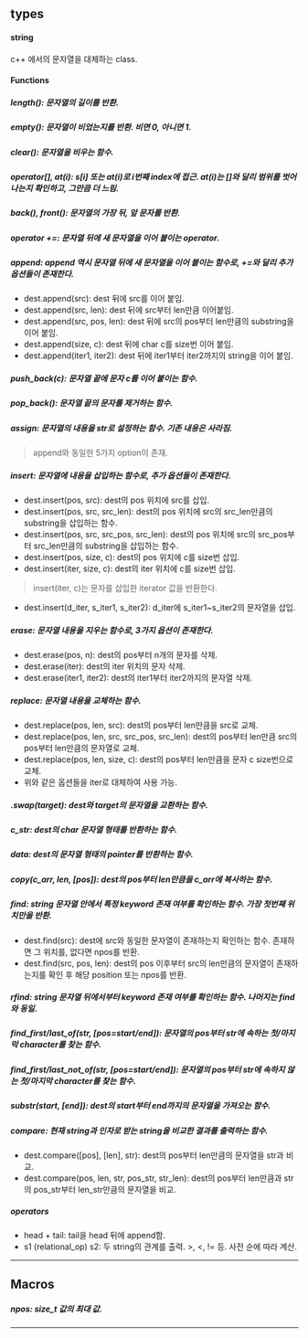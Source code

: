 ## types
#### string
c++ 에서의 문자열을 대체하는 class.
#### Functions
##### length(): 문자열의 길이를 반환.
##### empty(): 문자열이 비었는지를 반환. 비면 0, 아니면 1.
##### clear(): 문자열을 비우는 함수.
##### operator[], at(i): s[i] 또는 at(i)로 i번째 index에 접근. at(i)는 []와 달리 범위를 벗어나는지 확인하고, 그만큼 더 느림.
##### back(), front(): 문자열의 가장 뒤, 앞 문자를 반환.
##### operator +=: 문자열 뒤에 새 문자열을 이어 붙이는 operator. 
##### append: append 역시 문자열 뒤에 새 문자열을 이어 붙이는 함수로, +=와 달리 추가 옵션들이 존재한다.
*  dest.append(src): dest 뒤에 src를 이어 붙임.
*  dest.append(src, len): dest 뒤에 src부터 len만큼 이어붙임. 
*  dest.append(src, pos, len): dest 뒤에 src의 pos부터 len만큼의 substring을 이어 붙임.
*  dest.append(size, c): dest 뒤에 char c를 size번 이어 붙임.
*  dest.append(iter1, iter2): dest 뒤에 iter1부터 iter2까지의 string을 이어 붙임. 
##### push_back(c): 문자열 끝에 문자 c를 이어 붙이는 함수.
##### pop_back(): 문자열 끝의 문자를 제거하는 함수.
##### assign: 문자열의 내용을 str로 설정하는 함수. 기존 내용은 사라짐.
> append와 동일한 5가지 option이 존재.
##### insert: 문자열에 내용을 삽입하는 함수로, 추가 옵션들이 존재한다.
*  dest.insert(pos, src): dest의 pos 위치에 src를 삽입.
*  dest.insert(pos, src, src_len): dest의 pos 위치에 src의 src_len만큼의 substring을 삽입하는 함수.
*  dest.insert(pos, src, src_pos, src_len): dest의 pos 위치에 src의 src_pos부터 src_len만큼의 substring을 삽입하는 함수.
*  dest.insert(pos, size, c): dest의 pos 위치에 c를 size번 삽입.
*  dest.insert(iter, size, c): dest의 iter 위치에 c를 size번 삽입.
> insert(iter, c)는 문자를 삽입한 iterator 값을 반환한다. 
*  dest.insert(d_iter, s_iter1, s_iter2): d_iter에 s_iter1~s_iter2의 문자열을 삽입.
##### erase: 문자열 내용을 지우는 함수로, 3가지 옵션이 존재한다.
*  dest.erase(pos, n): dest의 pos부터 n개의 문자를 삭제.
*  dest.erase(iter): dest의 iter 위치의 문자 삭제.
*  dest.erase(iter1, iter2): dest의 iter1부터 iter2까지의 문자열 삭제.
##### replace: 문자열 내용을 교체하는 함수.
*  dest.replace(pos, len, src): dest의 pos부터 len만큼을 src로 교체.
*  dest.replace(pos, len, src, src_pos, src_len): dest의 pos부터 len만큼 src의 pos부터 len만큼의 문자열로 교체.
*  dest.replace(pos, len, size, c): dest의 pos부터 len만큼을 문자 c size번으로 교체.
*  위와 같은 옵션들을 iter로 대체하여 사용 가능.
##### .swap(target): dest와 target의 문자열을 교환하는 함수.
##### c_str: dest의 char 문자열 형태를 반환하는 함수.
##### data: dest의 문자열 형태의 pointer를 반환하는 함수.
##### copy(c_arr, len, [pos]): dest의 pos부터 len만큼을 c_arr에 복사하는 함수.
##### find: string 문자열 안에서 특정 keyword 존재 여부를 확인하는 함수. 가장 첫번째 위치만을 반환.
*  dest.find(src): dest에 src와 동일한 문자열이 존재하는지 확인하는 함수. 존재하면 그 위치를, 없다면 npos를 반환.
*  dest.find(src, pos, len): dest의 pos 이후부터 src의 len만큼의 문자열이 존재하는지를 확인 후 해당 position 또는 npos를 반환.
##### rfind: string 문자열 뒤에서부터 keyword 존재 여부를 확인하는 함수. 나머지는 find와 동일.
##### find_first/last_of(str, [pos=start/end]): 문자열의 pos부터 str에 속하는 첫/마지막 character를 찾는 함수.
##### find_first/last_not_of(str, [pos=start/end]): 문자열의 pos부터 str에 속하지 않는 첫/마지막 character를 찾는 함수.
##### substr(start, [end]): dest의 start부터 end까지의 문자열을 가져오는 함수.
##### compare: 현재 string과 인자로 받는 string을 비교한 결과를 출력하는 함수.
*  dest.compare([pos], [len], str): dest의 pos부터 len만큼의 문자열을 str과 비교.
*  dest.compare(pos, len, str, pos_str, str_len): dest의 pos부터 len만큼과 str의 pos_str부터 len_str만큼의 문자열을 비교.
##### operators
*  head + tail: tail을 head 뒤에 append함.
*  s1 (relational_op) s2: 두 string의 관계를 출력. >, <, != 등. 사전 순에 따라 계산.

------------------------------------------

## Macros
##### npos: size_t 값의 최대 값. 

------------------------------------------
